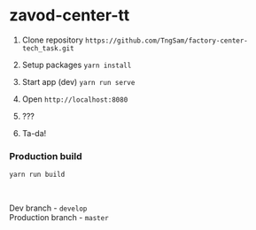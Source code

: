 # zavod-center-tt

1. Clone repository
`https://github.com/TngSam/factory-center-tech_task.git`

2. Setup packages
`yarn install`

3. Start app (dev)
`yarn run serve`

4. Open `http://localhost:8080`

5. ???

6. Ta-da!

### Production build
`yarn run build`

<br/>

Dev branch - `develop`<br/>
Production branch - `master`